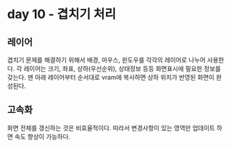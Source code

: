 # day 10 - 겹치기 처리

## 레이어

겹치기 문제를 해결하기 위해서 배경, 마우스, 윈도우를 각각의 레이어로 나누어 사용한다.
각 레이어는 크기, 좌표, 상하(우선순위), 상태정보 등등 화면표시에 필요한 정보를 갖는다.
맨 아래 레이어부터 순서대로 vram에 복사하면 상하 위치가 반영된 화면이 완성된다.

## 고속화

화면 전체를 갱신하는 것은 비효율적이다.
따라서 변경사항이 있는 영역만 업데이트 하면 속도 향상이 가능하다.
